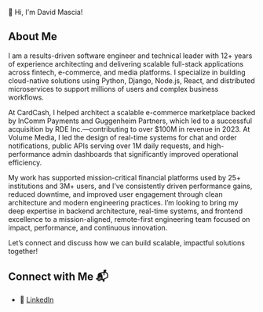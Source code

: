 👋 Hi, I'm David Mascia!

## About Me
I am a results-driven software engineer and technical leader with 12+ years of experience architecting and delivering scalable full-stack applications across fintech, e-commerce, and media platforms. I specialize in building cloud-native solutions using Python, Django, Node.js, React, and distributed microservices to support millions of users and complex business workflows.

At CardCash, I helped architect a scalable e-commerce marketplace backed by InComm Payments and Guggenheim Partners, which led to a successful acquisition by RDE Inc.—contributing to over $100M in revenue in 2023. At Volume Media, I led the design of real-time systems for chat and order notifications, public APIs serving over 1M daily requests, and high-performance admin dashboards that significantly improved operational efficiency.

My work has supported mission-critical financial platforms used by 25+ institutions and 3M+ users, and I’ve consistently driven performance gains, reduced downtime, and improved user engagement through clean architecture and modern engineering practices. I’m looking to bring my deep expertise in backend architecture, real-time systems, and frontend excellence to a mission-aligned, remote-first engineering team focused on impact, performance, and continuous innovation.

Let’s connect and discuss how we can build scalable, impactful solutions together!

## Connect with Me 📬
- 🔗 [LinkedIn](https://linkedin.com/in/davidmascia)
